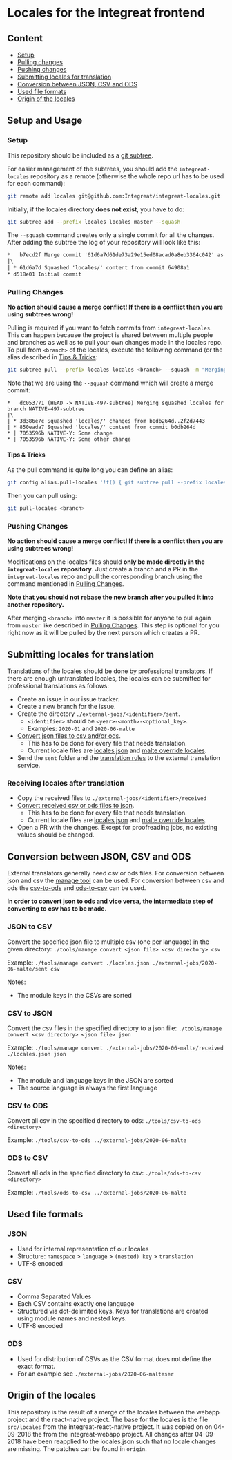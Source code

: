 # Locales for the Integreat frontend

## Content
* [Setup](#setup)
* [Pulling changes](#pulling-changes)
* [Pushing changes](#pushing-changes)
* [Submitting locales for translation](#submitting-locales-for-translation)
* [Conversion between JSON, CSV and ODS](#conversion-between-json-csv-and-ods)
* [Used file formats](#used-file-formats)
* [Origin of the locales](#origin-of-the-locales)

## Setup and Usage

### Setup

This repository should be included as a [git subtree](https://raw.githubusercontent.com/git/git/master/contrib/subtree/git-subtree.txt). 

For easier management of the subtrees, you should add the `integreat-locales` repository as a remote
(otherwise the whole repo url has to be used for each command):

```bash
git remote add locales git@github.com:Integreat/integreat-locales.git
```

Initially, if the locales directory **does not exist**, you have to do:

```bash
git subtree add --prefix locales locales master --squash
```

The `--squash` command creates only a single commit for all the changes. After adding the subtree the log of your repository will look like this:

```txt
*   b7ecd2f Merge commit '61d6a7d61de73a29e15ed08acad0a8eb3364c042' as 'locales'
|\
| * 61d6a7d Squashed 'locales/' content from commit 64908a1
* d518e01 Initial commit
```

### Pulling Changes

**No action should cause a merge conflict! If there is a conflict then you are using subtrees wrong!**

Pulling is required if you want to fetch commits from `integreat-locales`.
This can happen because the project is shared between multiple people and branches as well as to pull your own changes made in the locales repo.
To pull from `<branch>` of the locales, execute the following command (or the alias described in [Tips & Tricks](#tips-&-tricks):

```bash
git subtree pull --prefix locales locales <branch> --squash -m "Merging squashed locales for branch $(git rev-parse --abbrev-ref HEAD)"
```

Note that we are using the `--squash` command which will create a merge commit:

```
*   dc053771 (HEAD -> NATIVE-497-subtree) Merging squashed locales for branch NATIVE-497-subtree
|\  
| * 3d386e7c Squashed 'locales/' changes from b0db264d..2f2d7443
| * 850eada7 Squashed 'locales/' content from commit b0db264d
* | 7053596b NATIVE-Y: Some change
* | 7053596b NATIVE-Y: Some other change
```

#### Tips & Tricks

As the pull command is quite long you can define an alias:
```bash
git config alias.pull-locales '!f() { git subtree pull --prefix locales locales $1 --squash -m "Merging squashed locales for branch $(git rev-parse --abbrev-ref HEAD)"; }; f'
```

Then you can pull using:

```bash
git pull-locales <branch>
```

### Pushing Changes

**No action should cause a merge conflict! If there is a conflict then you are using subtrees wrong!**

Modifications on the locales files should **only be made directly in the `integreat-locales` repository**.
Just create a branch and a PR in the `integreat-locales` repo and pull the corresponding branch using the command mentioned in [Pulling Changes](#pulling-changes).

**Note that you should not rebase the new branch after you pulled it into another repository.**

After merging `<branch>` into `master` it is possible for anyone to pull again from `master` like described in [Pulling Changes](#pushing-changes). This step is optional for you right now as it will be pulled by the next person which creates a PR.

## Submitting locales for translation

Translations of the locales should be done by professional translators. If there are enough untranslated locales,
the locales can be submitted for professional translations as follows:

* Create an issue in our issue tracker.
* Create a new branch for the issue.
* Create the directory `./external-jobs/<identifier>/sent`.
    * `<identifier>` should be `<year>-<month>-<optional_key>`.
    * Examples: `2020-01` and `2020-06-malte`
* [Convert json files to csv and/or ods](#conversion-between-json-csv-and-ods).
    * This has to be done for every file that needs translation.
    * Current locale files are [locales.json](./locales.json) and [malte override locales](./override-locales/malte.json).
* Send the `sent` folder and the [translation rules](./RULES.md) to the external translation service.

### Receiving locales after translation

* Copy the received files to `./external-jobs/<identifier>/received`
* [Convert received csv or ods files to json](#conversion-between-json-csv-and-ods).
    * This has to be done for every file that needs translation.
    * Current locale files are [locales.json](./locales.json) and [malte override locales](./override-locales/malte.json).
* Open a PR with the changes. Except for proofreading jobs, no existing values should be changed.

## Conversion between JSON, CSV and ODS

External translators generally need csv or ods files.
For conversion between json and csv the [manage tool](tools/manage) can be used.
For conversion between csv and ods the [csv-to-ods](tools/csv-to-ods) and [ods-to-csv](tools/ods-to-csv) can be used.

**In order to convert json to ods and vice versa, the intermediate step of converting to csv has to be made.**

### JSON to CSV

Convert the specified json file to multiple csv (one per language) in the given directory:
`./tools/manage convert <json file> <csv directory> csv`

Example: `./tools/manage convert ./locales.json ./external-jobs/2020-06-malte/sent csv`

Notes:
* The module keys in the CSVs are sorted

### CSV to JSON

Convert the csv files in the specified directory to a json file:
`./tools/manage convert <csv directory> <json file> json`

Example: `./tools/manage convert ./external-jobs/2020-06-malte/received ./locales.json json`
 
Notes:
* The module and language keys in the JSON are sorted
* The source language is always the first language

### CSV to ODS

Convert all csv in the specified directory to ods: `./tools/csv-to-ods <directory>`

Example: `./tools/csv-to-ods ../external-jobs/2020-06-malte`

### ODS to CSV

Convert all ods in the specified directory to csv: `./tools/ods-to-csv <directory>` 

Example: `./tools/ods-to-csv ../external-jobs/2020-06-malte`
 
## Used file formats

### JSON

* Used for internal representation of our locales
* Structure: `namespace` > `language` > `(nested) key` > `translation`
* UTF-8 encoded

### CSV

* Comma Separated Values 
* Each CSV contains exactly one language
* Structured via dot-delimited keys. Keys for translations are created using module names and nested keys. 
* UTF-8 encoded

### ODS

* Used for distribution of CSVs as the CSV format does not define the exact format.
* For an example see `./external-jobs/2020-06-malteser`

## Origin of the locales

This repository is the result of a merge of the locales between the webapp project and the react-native project. The base for the locales is the file `src/locales` from the integreat-react-native project. It was copied on on 04-09-2018 the from the integreat-webapp project.
All changes after 04-09-2018 have been reapplied to the locales.json such that no locale changes are missing. The patches can be found in `origin`.
